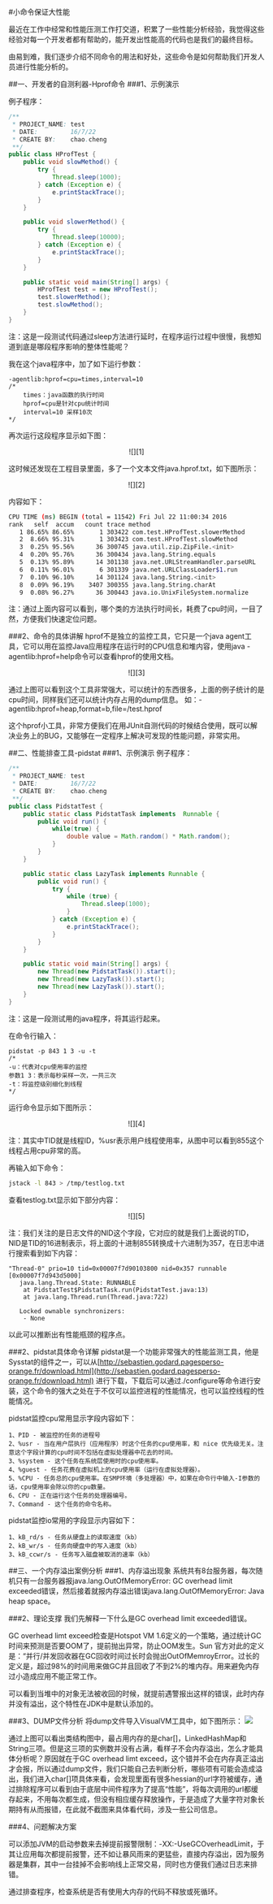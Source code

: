#小命令保证大性能

最近在工作中经常和性能压测工作打交道，积累了一些性能分析经验，我觉得这些经验对每一个开发者都有帮助的，能开发出性能高的代码也是我们的最终目标。

由易到难，我们逐步介绍不同命令的用法和好处，这些命令是如何帮助我们开发人员进行性能分析的。

##一、开发者的自测利器-Hprof命令
###1、示例演示

例子程序：

```java
/**
 * PROJECT_NAME: test
 * DATE:         16/7/22
 * CREATE BY:    chao.cheng
 **/
public class HProfTest {
    public void slowMethod() {
        try {
            Thread.sleep(1000);
        } catch (Exception e) {
            e.printStackTrace();
        }
    }

    public void slowerMethod() {
        try {
            Thread.sleep(10000);
        } catch (Exception e) {
            e.printStackTrace();
        }
    }

    public static void main(String[] args) {
        HProfTest test = new HProfTest();
        test.slowerMethod();
        test.slowMethod();
    }
}
```

注：这是一段测试代码通过sleep方法进行延时，在程序运行过程中很慢，我想知道到底是哪段程序影响的整体性能呢？

我在这个java程序中，加了如下运行参数：

```
-agentlib:hprof=cpu=times,interval=10
/* 
    times：java函数的执行时间
    hprof=cpu是针对cpu统计时间
    interval=10 采样10次 
*/
```

再次运行这段程序显示如下图：

<center> ![][1] </center>


这时候还发现在工程目录里面，多了一个文本文件java.hprof.txt，如下图所示：

<center> ![][2] </center>

内容如下：

```bash
CPU TIME (ms) BEGIN (total = 11542) Fri Jul 22 11:00:34 2016
rank   self  accum   count trace method
   1 86.65% 86.65%       1 303422 com.test.HProfTest.slowerMethod
   2  8.66% 95.31%       1 303423 com.test.HProfTest.slowMethod
   3  0.25% 95.56%      36 300745 java.util.zip.ZipFile.<init>
   4  0.20% 95.76%      36 300434 java.lang.String.equals
   5  0.13% 95.89%      14 301138 java.net.URLStreamHandler.parseURL
   6  0.11% 96.01%       6 301339 java.net.URLClassLoader$1.run
   7  0.10% 96.10%      14 301124 java.lang.String.<init>
   8  0.09% 96.19%    3407 300355 java.lang.String.charAt
   9  0.08% 96.27%      36 300443 java.io.UnixFileSystem.normalize
```

注：通过上面内容可以看到，哪个类的方法执行时间长，耗费了cpu时间，一目了然，方便我们快速定位问题。

###2、命令的具体讲解
hprof不是独立的监控工具，它只是一个java agent工具，它可以用在监控Java应用程序在运行时的CPU信息和堆内容，使用java -agentlib:hprof=help命令可以查看hprof的使用文档。

<center> ![][3] </center>


通过上图可以看到这个工具非常强大，可以统计的东西很多，上面的例子统计的是cpu时间，同样我们还可以统计内存占用的dump信息。
如：-agentlib:hprof=heap,format=b,file=/test.hprof

这个hprof小工具，非常方便我们在用JUnit自测代码的时候结合使用，既可以解决业务上的BUG，又能够在一定程序上解决可发现的性能问题，非常实用。

##二、性能排查工具-pidstat
###1、示例演示
例子程序：

```java
/**
 * PROJECT_NAME: test
 * DATE:         16/7/22
 * CREATE BY:    chao.cheng
 **/
public class PidstatTest {
    public static class PidstatTask implements  Runnable {
        public void run() {
            while(true) {
                double value = Math.random() * Math.random();
            }
        }
    }

    public static class LazyTask implements Runnable {
        public void run() {
            try {
                while (true) {
                    Thread.sleep(1000);
                }
            } catch (Exception e) {
                e.printStackTrace();
            }
        }
    }

    public static void main(String[] args) {
        new Thread(new PidstatTask()).start();
        new Thread(new LazyTask()).start();
        new Thread(new LazyTask()).start();
    }
}
```

注：这是一段测试用的java程序，将其运行起来。

在命令行输入：

```
pidstat -p 843 1 3 -u -t
/* 
-u：代表对cpu使用率的监控
参数1 3：表示每秒采样一次，一共三次
-t：将监控级别细化到线程 
*/
```

运行命令显示如下图所示：

<center>![][4]</center>

注：其实中TID就是线程ID，%usr表示用户线程使用率，从图中可以看到855这个线程占用cpu非常的高。

再输入如下命令：

```bash
jstack -l 843 > /tmp/testlog.txt
```

查看testlog.txt显示如下部分内容：

<center>![][5]</center>

注：我们关注的是日志文件的NID这个字段，它对应的就是我们上面说的TID，NID是TID的16进制表示，将上面的十进制855转换成十六进制为357，在日志中进行搜索看到如下内容：

```
"Thread-0" prio=10 tid=0x00007f7d90103800 nid=0x357 runnable [0x00007f7d943d5000]
   java.lang.Thread.State: RUNNABLE
    at PidstatTest$PidstatTask.run(PidstatTest.java:13)
    at java.lang.Thread.run(Thread.java:722)

   Locked ownable synchronizers:
    - None
```

以此可以推断出有性能瓶颈的程序点。

###2、pidstat具体命令详解
pidstat是一个功能非常强大的性能监测工具，他是Sysstat的组件之一，可以从[http://sebastien.godard.pagesperso-orange.fr/download.html](http://sebastien.godard.pagesperso-orange.fr/download.html) 进行下载，下载后可以通过./configure等命令进行安装，这个命令的强大之处在于不仅可以监控进程的性能情况，也可以监控线程的性能情况。

pidstat监控cpu常用显示字段内容如下：

```
1、PID - 被监控的任务的进程号
2、%usr - 当在用户层执行（应用程序）时这个任务的cpu使用率，和 nice 优先级无关。注意这个字段计算的cpu时间不包括在虚拟处理器中花去的时间。
3、%system - 这个任务在系统层使用时的cpu使用率。
4、%guest - 任务花费在虚拟机上的cpu使用率（运行在虚拟处理器）。
5、%CPU - 任务总的cpu使用率。在SMP环境（多处理器）中，如果在命令行中输入-I参数的话，cpu使用率会除以你的cpu数量。
6、CPU - 正在运行这个任务的处理器编号。
7、Command - 这个任务的命令名称。
```

pidstat监控io常用的字段显示内容如下：

```
1、kB_rd/s - 任务从硬盘上的读取速度（kb）
2、kB_wr/s - 任务向硬盘中的写入速度（kb）
3、kB_ccwr/s - 任务写入磁盘被取消的速率（kb）
```

##三、一个内存溢出案例分析
###1、内存溢出现象
系统共有8台服务器，每次随机只有一台服务器报java.lang.OutOfMemoryError: GC overhead limit exceeded错误，然后接着就报内存溢出错误java.lang.OutOfMemoryError: Java heap space。

###2、理论支撑
我们先解释一下什么是GC overhead limit exceeded错误。

GC overhead limt exceed检查是Hotspot VM 1.6定义的一个策略，通过统计GC时间来预测是否要OOM了，提前抛出异常，防止OOM发生。Sun 官方对此的定义是：“并行/并发回收器在GC回收时间过长时会抛出OutOfMemroyError。过长的定义是，超过98%的时间用来做GC并且回收了不到2%的堆内存。用来避免内存过小造成应用不能正常工作。

可以看到当堆中的对象无法被收回的时候，就提前遇警报出这样的错误，此时内存并没有溢出，这个特性在JDK中是默认添加的。

###3、DUMP文件分析
将dump文件导入VisualVM工具中，如下图所示：
<cener>![][6]</center>

通过上图可以看出类结构图中，最占用内存的是char[]，LinkedHashMap和String三项。但是这三项的实例数并没有占满，看样子不会内存溢出，怎么才能具体分析呢？原因就在于GC overhead limt exceed，这个错并不会在内存真正溢出才会报，所以通过dump文件，我们只能自己去判断分析，哪些项有可能会造成溢出，我们进入char[]项具体来看，会发现里面有很多hessian的url字符被缓存，通过排除程序可以看到由于底层中间件程序为了提高“性能”，将每次调用的url都缓存起来，不用每次都生成，但没有相应缓存释放操作，于是造成了大量字符对象长期持有从而报错，在此就不截图来具体看代码，涉及一些公司信息。

###4、问题解决方案

可以添加JVM的启动参数来去掉提前报警限制：-XX:-UseGCOverheadLimit，于其让应用每次都提前报警，还不如让暴风雨来的更猛些，直接内存溢出，因为服务器是集群，其中一台挂掉不会影响线上正常交易，同时也方便我们通过日志来排错。

通过排查程序，检查系统是否有使用大内存的代码不释放或死循环。


[1]: resources/littlecommand/cpuusage.png
[2]: resources/littlecommand/hprof.png
[3]: resources/littlecommand/hprofdetail.png
[4]: resources/littlecommand/pidstat.png
[5]: resources/littlecommand/jstack.png
[6]: resources/littlecommand/virtualvm.png
